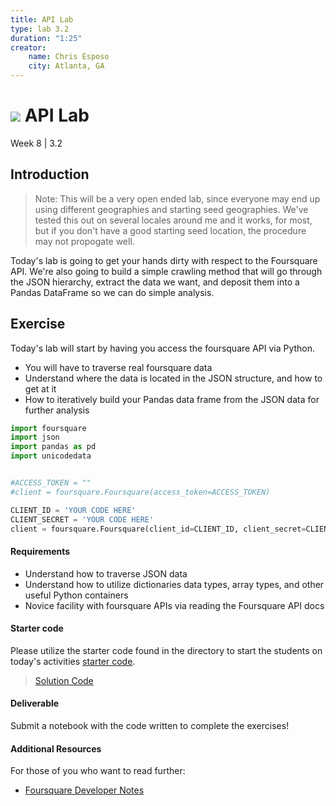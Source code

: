 ```yaml
---
title: API Lab
type: lab 3.2
duration: "1:25"
creator:
    name: Chris Esposo
    city: Atlanta, GA
---
```


# ![](https://ga-dash.s3.amazonaws.com/production/assets/logo-9f88ae6c9c3871690e33280fcf557f33.png) API Lab
Week 8 | 3.2

## Introduction

> Note: This will be a very open ended lab, since everyone may end up using different geographies and starting seed geographies. We've tested this out on several locales around me and it works, for most, but if you don't have a good starting seed location, the procedure may not propogate well.

Today's lab is going to get your hands dirty with respect to the Foursquare API. We're also going to build a simple crawling method that will go through the JSON hierarchy, extract the data we want, and deposit them into a Pandas DataFrame so we can do simple analysis.


## Exercise

Today's lab will start by having you access the foursquare API via Python.

 - You will have to traverse real foursquare data
 - Understand where the data is located in the JSON structure, and how to get at it
 - How to iteratively build your Pandas data frame from the JSON data for further analysis

```python
import foursquare
import json
import pandas as pd
import unicodedata


#ACCESS_TOKEN = ""
#client = foursquare.Foursquare(access_token=ACCESS_TOKEN)

CLIENT_ID = 'YOUR CODE HERE'
CLIENT_SECRET = 'YOUR CODE HERE'
client = foursquare.Foursquare(client_id=CLIENT_ID, client_secret=CLIENT_SECRET)
```


#### Requirements

- Understand how to traverse JSON data
- Understand how to utilize dictionaries data types, array types, and other useful Python containers
- Novice facility with foursquare APIs via reading the Foursquare API docs


#### Starter code

Please utilize the starter code found in the directory to start the students on today's activities
[starter code](./code/w8-3.2-starter.ipynb).

> [Solution Code](./code/w8-3.2-solutions.ipynb)

#### Deliverable

Submit a
 notebook with the code written to complete the exercises!

#### Additional Resources

For those of you who want to read further:

- [Foursquare Developer Notes](https://developer.foursquare.com/)
